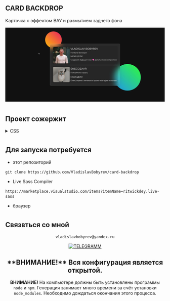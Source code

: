 ## CARD BACKDROP

Карточка с эффектом ВАУ  и размытием заднего фона

<div align="left">

![Lax 2.0 Gif](./README/readme.gif)

#

## Проект сожержит
<details>
  <summary >CSS</summary>
  
[Что это?](https://developer.mozilla.org/ru/docs/Web/CSS/)

     CSS — Cascading Style Sheets — это каскадные таблицы стилей. По сути — язык, который отвечает за описание внешнего вида HTML-документа. Подавляющее большинство современных веб-сайтов работают на основе связки HTML+CSS.
</details>

#

## Для запуска потребуется

- этот репозиторий

```
git clone https://github.com/VladislavBobyrev/card-backdrop
```

<!-- - node.js

```
https://nodejs.org/en/
``` -->

- Live Sass Compiler

```
https://marketplace.visualstudio.com/items?itemName=ritwickdey.live-sass
```

- браузер

#

## Связвться со мной

<div align='center'> 
 
 ```
vladislavbobyrev@yandex.ru
```
 
 [![TELEGRAMM](https://img.shields.io/badge/telegramm-4285F4?style=for-the-badge&logo=read-the-docs&logoColor=white)](https://t.me/VladislavBobyrev)

 </div>
 
<div align="center">
  <h2>**ВНИМАНИЕ!**  Вся конфигурация является открытой. </h2>
 
**ВНИМАНИЕ!** На компьютере должны быть установлены программы `node` и `npm`.
Генерация  занимает много времени за счёт
установки `node_modules`. Необходимо дождаться окончания этого процесса.
 
</div>
